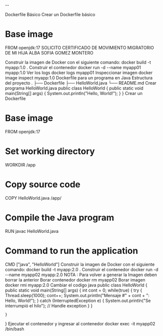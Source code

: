 --

Dockerfile Básico
Crear un Dockerfile básico
# Base image
FROM openjdk:17
SOLICITO CERTIFICADO DE MOVIMIENTO MIGRATORIO DE MI HIJA ALBA SOFIA GOMEZ MONTERO

Construir la imagen de Docker con el siguiente comando:
docker build -t myapp:1.0 .
Construir el contenedor
docker run -d --name myapp01 myapp:1.0 
Ver los logs
docker logs myapp01
Inspeccionar imagen
docker image inspect myapp:1.0
Dockerfile para un programa en Java
Estructura del proyecto
.
├── Dockerfile
├── HelloWorld.java
└── README.md
Crear programa HelloWorld.java
public class HelloWorld {
    public static void main(String[] args) {
        System.out.println("Hello, World!");
    }
}
Crear un Dockerfile
# Base image
FROM openjdk:17

# Set working directory
WORKDIR /app

# Copy source code
COPY HelloWorld.java /app/

# Compile the Java program
RUN javac HelloWorld.java

# Command to run the application
CMD ["java", "HelloWorld"]
Construir la imagen de Docker con el siguiente comando:
docker build -t myapp:2.0 .
Construir el contenedor
docker run -d --name myapp02 myapp:2.0 
NOTA : Para volver a generar la Imagen deben borrar la anterior
Borar contenedor
docker rm myapp02
Borar imagen
docker rmi myapp:2.0
Cambiar el codigo java
public class HelloWorld {
    public static void main(String[] args) {
        int cont = 0;
        while(true) {
            try {
                Thread.sleep(1000);
                cont++;
                System.out.println("Mensaje #" + cont + ": Hello, World!");
            } catch (InterruptedException e) {
                System.out.println("Se interrumpió el hilo");
                // Handle exception
            }
        }

    }
}
Ejecutar el contenedor y ingresar al contenedor
docker exec -it myapp02 /bin/bash
